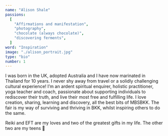 ```yaml
---
name: "Alison Shale"
passions:
  [
    "Affirmations and manifestation",
    "photography",
    "chocolate (always chocolate)",
    "discovering ferments",
  ]
word: "Inspiration"
image: "./alison_portrait.jpg"
type: "bio"
number: 1
---
```


I was born in the UK, adopted Australia and I have now marinated in Thailand for 10 years. I never shy away from travel or a solidly challenging cultural experience! I’m an ardent spiritual enquirer, holistic practitioner, yoga teacher and coach, passionate about supporting individuals to rediscover their truth, and live their most free and fulfilling life. I love creation, sharing, learning and discovery, all the best bits of MBSBKK. The fair is my way of surviving and thriving in BKK, whilst inspiring others to do the same.

Reiki and EFT are my loves and two of the greatest gifts in my life. The other two are my teens 💜
